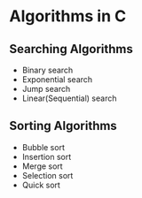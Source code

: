 # Algorithms in C

## Searching Algorithms
- Binary search
- Exponential search
- Jump search
- Linear(Sequential) search

## Sorting Algorithms
- Bubble sort
- Insertion sort
- Merge sort
- Selection sort
- Quick sort
